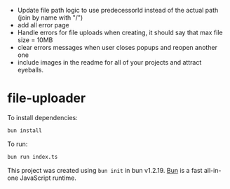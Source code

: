 - Update file path logic to use predecessorId instead of the actual path (join by name with "/")
- add all error page
- Handle errors for file uploads when creating, it should say that max file size = 10MB
- clear errors messages when user closes popups and reopen another one
- include images in the readme for all of your projects and attract eyeballs.

# file-uploader

To install dependencies:

```bash
bun install
```

To run:

```bash
bun run index.ts
```

This project was created using `bun init` in bun v1.2.19. [Bun](https://bun.com) is a fast all-in-one JavaScript runtime.

